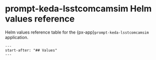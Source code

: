 ```{px-app-values} prompt-keda-lsstcomcamsim
```

# prompt-keda-lsstcomcamsim Helm values reference

Helm values reference table for the {px-app}`prompt-keda-lsstcomcamsim` application.

```{include} ../../../applications/prompt-keda-lsstcomcamsim/README.md
---
start-after: "## Values"
---
```